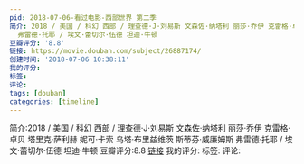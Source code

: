 ```yaml
---
pid: 2018-07-06-看过电影-西部世界 第二季
简介: 2018 / 美国 / 科幻 西部 / 理查德·J·刘易斯 文森佐·纳塔利 丽莎·乔伊 克雷格·卓贝 塔里克·萨利赫 妮可·卡索 乌塔·布里兹维茨 斯蒂芬·威廉姆斯
  弗雷德·托耶 / 埃文·蕾切尔·伍德 坦迪·牛顿
豆瓣评分: '8.8'
链接: https://movie.douban.com/subject/26887174/
创建时间: '2018-07-06 10:38:11'
我的评分:
标签:
评论:
tags: [douban]
categories: [timeline]
---
```

简介:2018 / 美国 / 科幻 西部 / 理查德·J·刘易斯 文森佐·纳塔利 丽莎·乔伊 克雷格·卓贝 塔里克·萨利赫 妮可·卡索 乌塔·布里兹维茨 斯蒂芬·威廉姆斯 弗雷德·托耶 / 埃文·蕾切尔·伍德 坦迪·牛顿
豆瓣评分:8.8
[链接](https://movie.douban.com/subject/26887174/)
我的评分:
标签:
评论:
